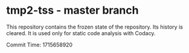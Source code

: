 # tmp2-tss - master branch

This repository contains the frozen state of the repository.
Its history is cleared. It is used only for static code
analysis with Codacy.

Commit Time: 1715658920